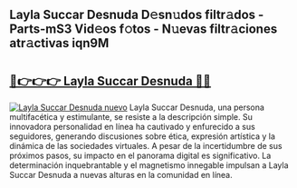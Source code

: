 ## Layla Succar Desnuda D𝚎sn𝚞dos filtr𝚊dos - Parts-mS3 Vid𝚎os f𝚘tos - N𝚞evas filtr𝚊ciones atr𝚊ctivas iqn9M

# <h2><a href="http://mb2ojnq.tromn.icu/?c=Layla+Succar+Desnuda">🔗👉👉👉 Layla Succar Desnuda 🔗🔗</a></h2>

[![Layla Succar Desnuda nuevo](https://i.imgur.com/pEAQMta.gif)](http://mb2ojnq.tromn.icu/?c=Layla+Succar+Desnuda)
Layla Succar Desnuda, una persona multifacética y estimulante, se resiste a la descripción simple. Su innovadora personalidad en línea ha cautivado y enfurecido a sus seguidores, generando discusiones sobre ética, expresión artística y la dinámica de las sociedades virtuales. A pesar de la incertidumbre de sus próximos pasos, su impacto en el panorama digital es significativo. La determinación inquebrantable y el magnetismo innegable impulsan a Layla Succar Desnuda a nuevas alturas en la comunidad en línea.
